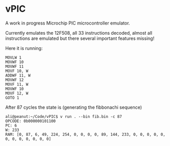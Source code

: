 # vPIC

A work in progress Microchip PIC microcontroller emulator.

Currently emulates the 12F508, all 33 instructions decoded, almost all instructions are emulated but there several important features missing!

Here it is running:
```
MOVLW 1
MOVWF 10
MOVWF 11
MOVF 10, W
ADDWF 11, W
MOVWF 12
MOVF 11, W
MOVWF 10
MOVF 12, W
GOTO 1
```
After 87 cycles the state is (generating the fibbonachi sequence)
```
ali@peanut:~/Code/vPIC$ v run . --bin fib.bin -c 87
OPCODE: 0b000000101100
PC: 6
W: 233
RAM: [0, 87, 6, 49, 224, 254, 0, 0, 0, 0, 89, 144, 233, 0, 0, 0, 0, 0, 0, 0, 0, 0, 0, 0, 0]
```